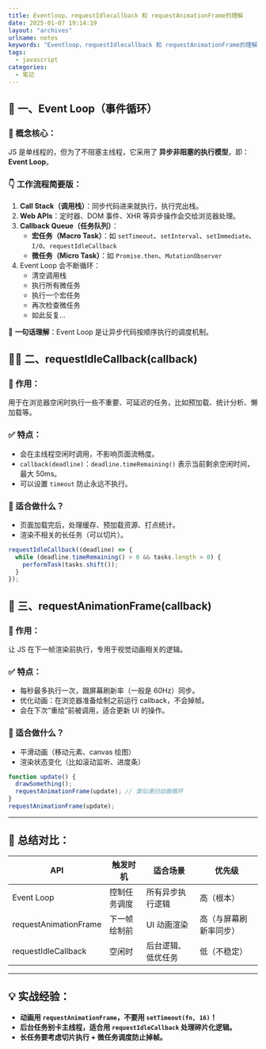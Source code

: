 ```yaml
---
title: Eventloop，requestIdlecallback 和 requestAnimationFrame的理解
date: 2025-01-07 19:14:19
layout: "archives"
urlname: notes
keywords: "Eventloop，requestIdlecallback 和 requestAnimationFrame的理解"
tags:
  - javascript
categories:
  - 笔记
---
```


## 🔁 一、Event Loop（事件循环）

### 🌟 概念核心：

JS 是单线程的，但为了不阻塞主线程，它采用了 **异步非阻塞的执行模型**，即：**Event Loop**。

### 👇 工作流程简要版：

1. **Call Stack（调用栈）**：同步代码进来就执行，执行完出栈。
2. **Web APIs**：定时器、DOM 事件、XHR 等异步操作会交给浏览器处理。
3. **Callback Queue（任务队列）**：
   - **宏任务（Macro Task）**：如 `setTimeout`、`setInterval`、`setImmediate`、`I/O`、`requestIdleCallback`
   - **微任务（Micro Task）**：如 `Promise.then`、`MutationObserver`
4. Event Loop 会不断循环：
   - 清空调用栈
   - 执行所有微任务
   - 执行一个宏任务
   - 再次检查微任务
   - 如此反复...

📌 **一句话理解**：Event Loop 是让异步代码按顺序执行的调度机制。

## 🧘‍♂️ 二、requestIdleCallback(callback)

### 📍 作用：

用于在浏览器空闲时执行一些不重要、可延迟的任务，比如预加载、统计分析、懒加载等。

### ✅ 特点：

- 会在主线程空闲时调用，不影响页面流畅度。
- `callback(deadline)`：`deadline.timeRemaining()` 表示当前剩余空闲时间，最大 50ms。
- 可以设置 `timeout` 防止永远不执行。

### 🎯 适合做什么？

- 页面加载完后，处理缓存、预加载资源、打点统计。
- 渲染不相关的长任务（可以切片）。

```javascript
requestIdleCallback((deadline) => {
  while (deadline.timeRemaining() > 0 && tasks.length > 0) {
    performTask(tasks.shift());
  }
});
```

## 🧊 三、requestAnimationFrame(callback)

### 📍 作用：

让 JS 在下一帧渲染前执行，专用于视觉动画相关的逻辑。

### ✅ 特点：

- 每秒最多执行一次，跟屏幕刷新率（一般是 60Hz）同步。
- 优化动画：在浏览器准备绘制之前运行 callback，不会掉帧。
- 会在下次“重绘”前被调用，适合更新 UI 的操作。

### 🎯 适合做什么？

- 平滑动画（移动元素、canvas 绘图）
- 渲染状态变化（比如滚动监听、进度条）

```javascript
function update() {
  drawSomething();
  requestAnimationFrame(update); // 类似递归动画循环
}
requestAnimationFrame(update);
```

---

## 🧠 总结对比：

| API                   | 触发时机     | 适合场景           | 优先级                 |
| --------------------- | ------------ | ------------------ | ---------------------- |
| Event Loop            | 控制任务调度 | 所有异步执行逻辑   | 高（根本）             |
| requestAnimationFrame | 下一帧绘制前 | UI 动画渲染        | 高（与屏幕刷新率同步） |
| requestIdleCallback   | 空闲时       | 后台逻辑、低优任务 | 低（不稳定）           |

---

## 💡 实战经验：

- **动画用 **`requestAnimationFrame`**，不要用 **`setTimeout(fn, 16)`**！**
- **后台任务别卡主线程，适合用 **`requestIdleCallback`** 处理碎片化逻辑。**
- **长任务要考虑切片执行 + 微任务调度防止掉帧。**
